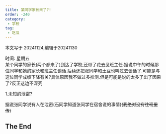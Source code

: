 ```yaml
---
title: 某同学家长来了?!
order: -240
category:
 - 学校
tag:
 - 吃瓜
---
```

本文写于 20241124,编辑于20241130

时间: 星期五  
某个同学的家长(两个都来了)到达了学校,还带了花去见班主任.据说中午的时候那位同学和她的家长和班主任谈话.后续还把张同学和土豆也叫过去谈话了.可能是与这位同学成绩下降有关?具体原因我不做过多推测.但是可能是说的太多了出了因果了?反正这边不深究  

1.未知的泄密?  

据说张同学说有人在泄密(石同学知道张同学在宿舍说的事情)~~(我绝对没有往班里传)~~  

## The End